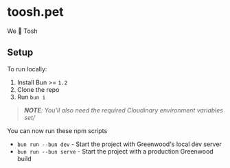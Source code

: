 # toosh.pet

We 🧡 Tosh

## Setup

To run locally:

1. Install Bun >= `1.2`
1. Clone the repo
1. Run `bun i`

> _**NOTE**: You'll also need the required Cloudinary environment variables set/_

You can now run these npm scripts
- `bun run --bun dev` - Start the project with Greenwood's local dev server
- `bun run --bun serve` - Start the project with a production Greenwood build
